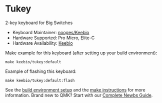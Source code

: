 # Tukey

2-key keyboard for Big Switches

* Keyboard Maintainer: [nooges/Keebio](https://github.com/nooges)
* Hardware Supported: Pro Micro, Elite-C
* Hardware Availability: [Keebio](https://keeb.io)

Make example for this keyboard (after setting up your build environment):

    make keebio/tukey:default

Example of flashing this keyboard:

    make keebio/tukey:default:flash

See the [build environment setup](https://docs.qmk.fm/#/getting_started_build_tools) and the [make instructions](https://docs.qmk.fm/#/getting_started_make_guide) for more information. Brand new to QMK? Start with our [Complete Newbs Guide](https://docs.qmk.fm/#/newbs).
